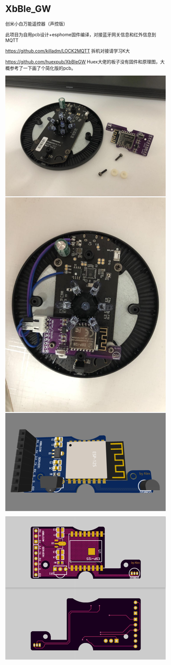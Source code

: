 # XbBle_GW
创米小白万能遥控器（声控版）

此项目为自用pcb设计+esphome固件编译，对接蓝牙网关信息和红外信息到MQTT

https://github.com/killadm/LOCK2MQTT 拆机对接请学习K大

https://github.com/huexpub/XbBleGW Huex大佬的板子没有固件和原理图，大概参考了一下画了个简化版的pcb。

<img src="Disassemble/wechat_20210811204154.jpg" width="745" alt="loading-image"/>

<img src="Disassemble/wechat_20210811233129.jpg" width="745" alt="loading-image"/>

<img src="Img/Snipaste_2021-08-05_15-34-15.png" width="745" alt="loading-image"/>
<!-- <div align=center><img width="150" height="150" src="https://img-blog.csdn.net/20161028230559575"/></div> -->


<!-- ![image](Img/Snipaste_2021-08-05_15-34-15.png) -->


![loading-image](Img/Snipaste_2021-08-05_15-33-13.png)



